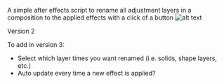 A simple after effects script to rename all adjustment layers in a composition to the applied effects with a click of a button
![alt text](https://raw.githubusercontent.com/X8J/betterAdjustmentLayers/main/screenshot.PNG)

Version 2

To add in version 3:

+ Select which layer times you want renamed (i.e. solids, shape layers, etc.)
+ Auto update every time a new effect is applied?
